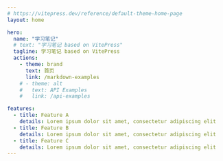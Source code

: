 ```yaml
---
# https://vitepress.dev/reference/default-theme-home-page
layout: home

hero:
  name: "学习笔记"
  # text: "学习笔记 based on VitePress"
  tagline: 学习笔记 based on VitePress
  actions:
    - theme: brand
      text: 首页
      link: /markdown-examples
    # - theme: alt
    #   text: API Examples
    #   link: /api-examples

features:
  - title: Feature A
    details: Lorem ipsum dolor sit amet, consectetur adipiscing elit
  - title: Feature B
    details: Lorem ipsum dolor sit amet, consectetur adipiscing elit
  - title: Feature C
    details: Lorem ipsum dolor sit amet, consectetur adipiscing elit
---
```

